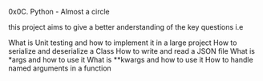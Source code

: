 0x0C. Python - Almost a circle

this project aims to give a better anderstanding of the key questions i.e

What is Unit testing and how to implement it in a large project
How to serialize and deserialize a Class
How to write and read a JSON file
What is *args and how to use it
What is **kwargs and how to use it
How to handle named arguments in a function




 
